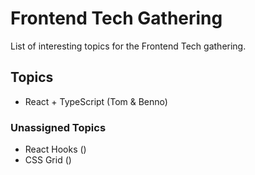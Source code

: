 # Frontend Tech Gathering
List of interesting topics for the Frontend Tech gathering.

## Topics
- React + TypeScript (Tom & Benno)

### Unassigned Topics
- React Hooks ()
- CSS Grid () 
